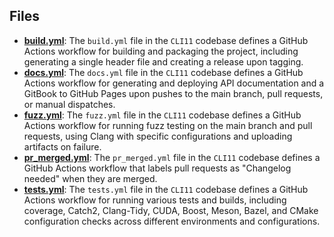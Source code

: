 
## Files
- **[build.yml](workflows/build.yml.driver.md)**: The `build.yml` file in the `CLI11` codebase defines a GitHub Actions workflow for building and packaging the project, including generating a single header file and creating a release upon tagging.
- **[docs.yml](workflows/docs.yml.driver.md)**: The `docs.yml` file in the `CLI11` codebase defines a GitHub Actions workflow for generating and deploying API documentation and a GitBook to GitHub Pages upon pushes to the main branch, pull requests, or manual dispatches.
- **[fuzz.yml](workflows/fuzz.yml.driver.md)**: The `fuzz.yml` file in the `CLI11` codebase defines a GitHub Actions workflow for running fuzz testing on the main branch and pull requests, using Clang with specific configurations and uploading artifacts on failure.
- **[pr_merged.yml](workflows/pr_merged.yml.driver.md)**: The `pr_merged.yml` file in the `CLI11` codebase defines a GitHub Actions workflow that labels pull requests as "Changelog needed" when they are merged.
- **[tests.yml](workflows/tests.yml.driver.md)**: The `tests.yml` file in the `CLI11` codebase defines a GitHub Actions workflow for running various tests and builds, including coverage, Catch2, Clang-Tidy, CUDA, Boost, Meson, Bazel, and CMake configuration checks across different environments and configurations.
